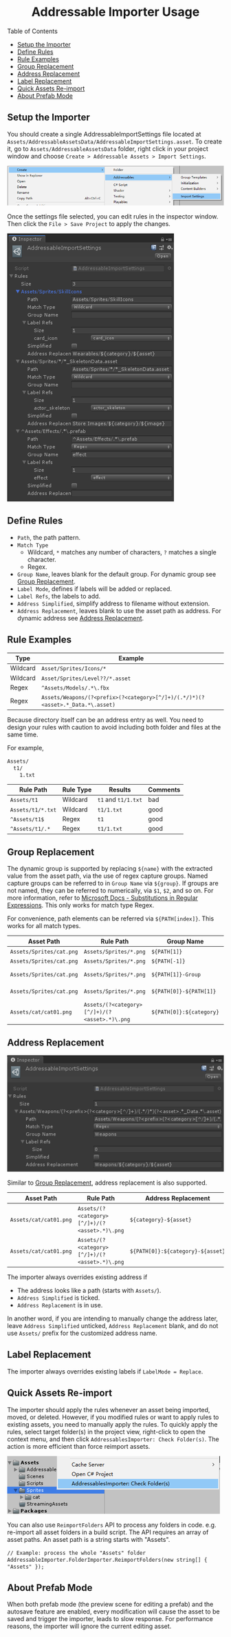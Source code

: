 <h1 align="center">Addressable Importer Usage</h1>

Table of Contents
- [Setup the Importer](#setup-the-importer)
- [Define Rules](#define-rules)
- [Rule Examples](#rule-examples)
- [Group Replacement](#group-replacement)
- [Address Replacement](#address-replacement)
- [Label Replacement](#label-replacement)
- [Quick Assets Re-import](#quick-assets-re-import)
- [About Prefab Mode](#about-prefab-mode)

## Setup the Importer

You should create a single AddressableImportSettings file located at `Assets/AddressableAssetsData/AddressableImportSettings.asset`. To create it, go to `Assets/AddressableAssetsData` folder, right click in your project window and choose `Create > Addressable Assets > Import Settings`.

![AddressableImportSettings Create](AddressableImportSettings-Create.png)

Once the settings file selected, you can edit rules in the inspector window. Then click the `File > Save Project` to apply the changes.

![AddressableImportSettings Inspector](AddressableImportSettings-Insepctor.png)

## Define Rules

- `Path`, the path pattern.
- `Match Type`
  - Wildcard, `*` matches any number of characters, `?` matches a single character.
  - Regex.
- `Group Name`, leaves blank for the default group. For dynamic group see [Group Replacement](#group-replacement).
- `Label Mode`, defines if labels will be added or replaced.
- `Label Refs`, the labels to add.
- `Address Simplified`, simplify address to filename without extension.
- `Address Replacement`, leaves blank to use the asset path as address. For dynamic address see [Address Replacement](#address-replacement).

## Rule Examples

| Type     | Example                                                                         |
|----------|---------------------------------------------------------------------------------|
| Wildcard | `Asset/Sprites/Icons/*`                                                         |
| Wildcard | `Asset/Sprites/Level??/*.asset`                                                 |
| Regex    | `^Assets/Models/.*\.fbx`                                                        |
| Regex    | `Assets/Weapons/(?<prefix>(?<category>[^/]+)/(.*/)*)(?<asset>.*_Data.*\.asset)` |

Because directory itself can be an address entry as well. You need to design your rules with caution to avoid including both folder and files at the same time.

For example,

```
Assets/
  t1/
    1.txt
```

| Rule Path         | Rule Type | Results             | Comments |
|-------------------|-----------|---------------------|----------|
| `Assets/t1`       | Wildcard  | `t1` and `t1/1.txt` | bad      |
| `Assets/t1/*.txt` | Wildcard  | `t1/1.txt`          | good     |
| `^Assets/t1$`     | Regex     | `t1`                | good     |
| `^Assets/t1/.*`   | Regex     | `t1/1.txt`          | good     |

## Group Replacement

The dynamic group is supported by replacing `${name}` with the extracted value from the asset path, via the use of regex capture groups. Named capture groups can be referred to in `Group Name` via `${group}`. If groups are not named, they can be referred to numerically, via `$1`, `$2`, and so on. For more information, refer to [Microsoft Docs - Substitutions in Regular Expressions](https://docs.microsoft.com/en-us/dotnet/standard/base-types/substitutions-in-regular-expressions). This only works for match type Regex.

For convenience, path elements can be referred via `${PATH[index]}`. This works for all match types.

| Asset Path               | Rule Path                                          | Group Name               | Result         |
|--------------------------|-----------------------------------------------|--------------------------|----------------|
| `Assets/Sprites/cat.png` | `Assets/Sprites/*.png`                        | `${PATH[1]}`             | Sprites        |
| `Assets/Sprites/cat.png` | `Assets/Sprites/*.png`                        | `${PATH[-1]}`            | Sprites        |
| `Assets/Sprites/cat.png` | `Assets/Sprites/*.png`                        | `${PATH[1]}-Group`       | Sprites-Group  |
| `Assets/Sprites/cat.png` | `Assets/Sprites/*.png`                        | `${PATH[0]}-${PATH[1]}`  | Assets-Sprites |
| `Assets/cat/cat01.png`   | `Assets/(?<category>[^/]+)/(?<asset>.*)\.png` | `${PATH[0]}:${category}` | Assets:cat     |

## Address Replacement
![AddressableImportSettings Inspector Regex](AddressableImportSettings-Insepctor2.png)

Similar to [Group Replacement](#group-replacement), address replacement is also supported.

| Asset Path             | Rule Path                                     | Address Replacement               | Result           |
|------------------------|-----------------------------------------------|-----------------------------------|------------------|
| `Assets/cat/cat01.png` | `Assets/(?<category>[^/]+)/(?<asset>.*)\.png` | `${category}-${asset}`            | cat-cat01        |
| `Assets/cat/cat01.png` | `Assets/(?<category>[^/]+)/(?<asset>.*)\.png` | `${PATH[0]}:${category}-${asset}` | Assets:cat-cat01 |

The importer always overrides existing address if
- The address looks like a path (starts with `Assets/`).
- `Address Simplified` is ticked.
- `Address Replacement` is in use.

In another word, if you are intending to manually change the address later, leave `Address Simplified` unticked, `Address Replacement` blank, and do not use `Assets/` prefix for the customized address name.

## Label Replacement

The importer always overrides existing labels if `LabelMode = Replace`.

## Quick Assets Re-import

The importer should apply the rules whenever an asset being imported, moved, or deleted. However, if you modified rules or want to apply rules to existing assets, you need to manually apply the rules. To quickly apply the rules, select target folder(s) in the project view, right-click to open the context menu, and then click `AddressablesImporter: Check Folder(s)`. The action is more efficient than force reimport assets.

![AddressableImport Context Menu](AddressableImportSettings-ContextMenu.png)

You can also use `ReimportFolders` API to process any folders in code. e.g. re-import all asset folders in a build script. The API requires an array of asset paths. An asset path is a string starts with "Assets".

```
// Example: process the whole "Assets" folder
AddressableImporter.FolderImporter.ReimportFolders(new string[] { "Assets" });
```

## About Prefab Mode

When both prefab mode (the preview scene for editing a prefab) and the autosave feature are enabled, every modification will cause the asset to be saved and trigger the importer, leads to slow response. For performance reasons, the importer will ignore the current editing asset.
